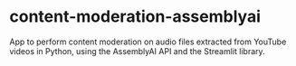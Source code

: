 # content-moderation-assemblyai
App to perform content moderation on audio files extracted from YouTube videos in Python, using the AssemblyAI API and the Streamlit library.
